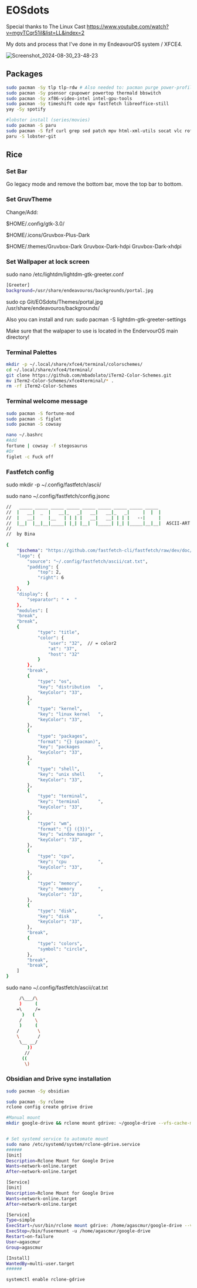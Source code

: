 # EOSdots

Special thanks to The Linux Cast https://www.youtube.com/watch?v=mgyTCqr51iI&list=LL&index=2

My dots and process that I've done in my EndeavourOS system / XFCE4.

![Screenshot_2024-08-30_23-48-23](https://github.com/user-attachments/assets/205e032a-8c00-4208-84d7-5f9b30694578)

## Packages

```sh
sudo pacman -Sy tlp tlp-rdw # Also needed to: pacman purge power-profiles-daemon
sudo pacman -Sy psensor cpupower powertop thermald bbswitch
sudo pacman -Sy xf86-video-intel intel-gpu-tools
sudo pacman -Sy timeshift code mpv fastfetch libreoffice-still
yay -Sy spotify

#lobster install (series/movies)
sudo pacman -S paru
sudo pacman -S fzf curl grep sed patch mpv html-xml-utils socat vlc rofi
paru -S lobster-git
```
## Rice

### Set Bar
Go legacy mode and remove the bottom bar, move the top bar to bottom.

### Set GruvTheme
Change/Add:

$HOME/.config/gtk-3.0/

$HOME/.icons/Gruvbox-Plus-Dark

$HOME/.themes/Gruvbox-Dark  Gruvbox-Dark-hdpi  Gruvbox-Dark-xhdpi

### Set Wallpaper at lock screen
sudo nano /etc/lightdm/lightdm-gtk-greeter.conf
```sh
[Greeter]
background=/usr/share/endeavouros/backgrounds/portal.jpg
```
sudo cp Git/EOSdots/Themes/portal.jpg /usr/share/endeavouros/backgrounds/

Also you can install and run:
sudo pacman -S lightdm-gtk-greeter-settings

Make sure that the walpaper to use is located in the EndervourOS main directory!

### Terminal Palettes
```sh
mkdir -p ~/.local/share/xfce4/terminal/colorschemes/
cd ~/.local/share/xfce4/terminal/
git clone https://github.com/mbadolato/iTerm2-Color-Schemes.git
mv iTerm2-Color-Schemes/xfce4terminal/* .
rm -rf iTerm2-Color-Schemes
```

### Terminal welcome message
```sh
sudo pacman -S fortune-mod
sudo pacman -S figlet
sudo pacman -S cowsay

nano ~/.bashrc
#Add
fortune | cowsay -f stegosaurus
#Or
figlet -c Fuck off
```

### Fastfetch config
sudo mkdir -p ~/.config/fastfetch/ascii/

sudo nano ~/.config/fastfetch/config.jsonc
```sh
//   _____ _____ _____ _____ _____ _____ _____ _____ _____ 
//  |   __|  _  |   __|_   _|   __|   __|_   _|     |  |  |
//  |   __|     |__   | | | |   __|   __| | | |   --|     |
//  |__|  |__|__|_____| |_| |__|  |_____| |_| |_____|__|__|  ASCII-ART
//
//  by Bina
 
{
    "$schema": "https://github.com/fastfetch-cli/fastfetch/raw/dev/doc/json_schema.json",
    "logo": {
        "source": "~/.config/fastfetch/ascii/cat.txt",
        "padding": {
            "top": 2,
            "right": 6
        }
    },
    "display": {
        "separator": " •  "
    },
    "modules": [
	"break",
	"break",
	{
            "type": "title",
            "color": {
                "user": "32",  // = color2
                "at": "37",
                "host": "32"
            }
        },
        "break",
        {
            "type": "os",
            "key": "distribution   ",
            "keyColor": "33",
        },
        {
            "type": "kernel",
            "key": "linux kernel   ",
            "keyColor": "33",
        },
        {
            "type": "packages",
            "format": "{} (pacman)",
            "key": "packages       ",
            "keyColor": "33",  
        },
        {
            "type": "shell",
            "key": "unix shell     ",
            "keyColor": "33", 
        },
        {
            "type": "terminal",
            "key": "terminal       ",
            "keyColor": "33", 
        },
        {
            "type": "wm",
            "format": "{} ({3})",
            "key": "window manager ",
            "keyColor": "33", 
        },
        {
            "type": "cpu",
            "key": "cpu            ",
            "keyColor": "33",
        },
        {
            "type": "memory",
            "key": "memory         ",
            "keyColor": "33",
        },
        {
            "type": "disk",
            "key": "disk           ",
            "keyColor": "33",
        },
        "break",
        {
            "type": "colors",
            "symbol": "circle",
        },
        "break",
        "break",
    ]
}
```

sudo nano ~/.config/fastfetch/ascii/cat.txt
```sh
     /\___/\
     )     (
    =\     /=
      )   (
     /     \
     )     (
    /       \
    \       /
     \__ __/
        ))
       //
      ((
       \)
```
### Obsidian and Drive sync installation

```sh
sudo pacman -Sy obsidian

sudo pacman -Sy rclone
rclone config create gdrive drive

#Manual mount
mkdir google-drive && rclone mount gdrive: ~/google-drive --vfs-cache-mode writes &


# Set systemd service to automate mount
sudo nano /etc/systemd/system/rclone-gdrive.service
######
[Unit]
Description=Rclone Mount for Google Drive
Wants=network-online.target
After=network-online.target

[Service]
[Unit]
Description=Rclone Mount for Google Drive
Wants=network-online.target
After=network-online.target

[Service]
Type=simple
ExecStart=/usr/bin/rclone mount gdrive: /home/agascmur/google-drive --vfs-cache-mode writes
ExecStop=/bin/fusermount -u /home/agascmur/google-drive
Restart=on-failure
User=agascmur
Group=agascmur

[Install]
WantedBy=multi-user.target
######

systemctl enable rclone-gdrive
```